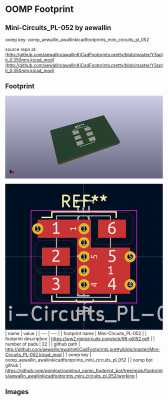 # OOMP Footprint  
## Mini-Circuits_PL-052  by aewallin  
  
oomp key: oomp_aewallin_awallinkicadfootprints_mini_circuits_pl_052  
  
source repo at: [http://github.com/aewallin/awallinKiCadFootprints.pretty/blob/master/Y3split_0.350mm.kicad_mod](http://github.com/aewallin/awallinKiCadFootprints.pretty/blob/master/Y3split_0.350mm.kicad_mod)  
## Footprint  
  
[![working_kicad_pcb_3d.png](working_kicad_pcb_3d_600.png)](working_kicad_pcb_3d.png)  
  
[![working.png](working_600.png)](working.png)  
| name | value | 
| --- | --- | 
| footprint name | Mini-Circuits_PL-052 | 
| footprint description | https://ww2.minicircuits.com/pcb/98-pl052.pdf | 
| number of pads | 22 | 
| github path | http://github.com/aewallin/awallinKiCadFootprints.pretty/blob/master/Mini-Circuits_PL-052.kicad_mod | 
| oomp key | oomp_aewallin_awallinkicadfootprints_mini_circuits_pl_052 | 
| oomp bot github | https://github.com/oomlout/oomlout_oomp_footprint_bot/tree/main/footprints/aewallin_awallinkicadfootprints_mini_circuits_pl_052/working | 
## Images  
